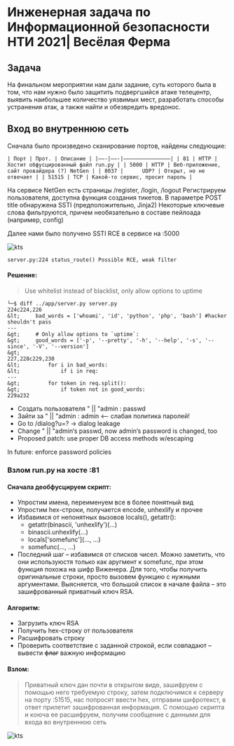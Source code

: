 #  Инженерная задача по Информационной безопасности НТИ 2021| Весёлая Ферма

## Задача
 На финальном мероприятии нам дали задание, суть которого была в том, что нам нужно было защитить подвергшийся атаке телецентр, выявить наибольшее количество уязвимых мест, разработать способы устранения атак, а также найти и обезвредить вредонос. 
 
## Вход во внутреннюю сеть

Сначала было произведено сканирование портов, найдены следующие:
```
| Порт | Прот. | Описание | |——-|——-|——————————————–| | 81 | HTTP | Хостит обфусцированный файл run.py | | 5000 | HTTP | Веб-приложение, сайт провайдера (?) NetGen | | 8037 |      UDP? | Открыт, но не отвечает | | 51515 | TCP | Какой-то сервис, просит пароль |
```
На сервисе NetGen есть страницы /register, /login, /logout Регистрируем пользователя, доступна функция создания тикетов. В параметре POST title обнаружена SSTI (предположительно, Jinja2) Некоторые ключевые слова фильтруются, причем необязательно в составе пейлоада (например, config)

Далее нами было получено SSTI RCE в сервисе на :5000

![kts](https://user-images.githubusercontent.com/67109334/110931744-ab965f80-833b-11eb-975c-01f315d1d807.png)

```
server.py:224 status_route() Possible RCE, weak filter
```
#### Решение:
>Use whitelist instead of blacklist, only allow options to uptime
```
└─$ diff ../app/server.py server.py                                                           
224c224,226
&lt;     bad_words = ['whoami', 'id', 'python', 'php', 'bash'] #hacker shouldn't pass
---
&gt;     # Only allow options to `uptime`: 
&gt;     good_words = ['-p', '--pretty', '-h', '--help', '-s', '--since', '-V', '--version']
&gt; 
227,228c229,230
&lt;         for i in bad_words:
&lt;             if i in req:
---
&gt;         for token in req.split():
&gt;             if token not in good_words:
229a232
```

* Создать пользователя " || "admin : passwd
* Зайти за " || "admin : admin <— слабая политика паролей!
* Go to /dialog?u=? -> dialog leakage
* Change " || "admin‘s passwd, now admin‘s password is changed, too
* Proposed patch: use proper DB access methods w/escaping

In future: enforce password policies

### Взлом run.py на хосте :81

#### Сначала деобфусцируем скрипт:
>
- Упростим имена, переименуем все в более понятный вид
- Упростим hex-строки, получается encode, unhexlify и прочее
- Избавимся от непонятных вызовов locals(), getattr():
  - getattr(binascii, 'unhexlify')(...) 
  - binascii.unhexlify(...)
  - locals['somefunc'](..., ...) 
  - somefunc(..., ...)
- Последний шаг – избавимся от списков чисел. Можно заметить, что они используюстя только как аругмент к somefunc, при этом функция похожа на шифр Виженера. Для того, чтобы получить оригинальные строки, просто вызовем функцию с нужными аргументами. Выясняется, что большой список в начале файла – это зашифрованный приватный ключ RSA.

#### Алгоритм:

* Загрузить ключ RSA
* Получить hex-строку от пользователя
* Расшифровать строку
* Проверить соответствие с заданной строкой, если совпадают – вывести ~~флаг~~ важную информацию

#### Взлом:

>Приватный ключ дан почти в открытом виде, зашифруем с помощью него требуемую строку, затем подключимся к серверу на порту :51515, нас попросят ввести hex, отправим шифротекст, в ответ прилетит зашифрованная информация. С помощью скрипта и коюча ее расшифруем, получим сообщение с данными для входа во внутреннюю сеть

![kts](https://user-images.githubusercontent.com/67109334/110935184-23668900-8340-11eb-9bba-bb4c503712b1.png)
